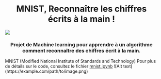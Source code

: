 <h1 align="center" id="top">MNIST, Reconnaître les chiffres écrits à la main !</h1>

<img src="https://ludwig.ai/latest/examples/mnist_colab_notebooks/images/mnist_sample_digits.png" />

<h3 align="center">Projet de Machine learning pour apprendre à un algorithme comment reconnaître des chiffres écrit à la main.</h3>
MNIST (Modified National Institute of Standards and Technology)
Pour plus de détails sur le code, consultez le fichier <a href="https://github.com/EDequidt/mnist/blob/main/mnist.ipynb">mnist.ipynb</a>
![Alt text](https://example.com/path/to/image.png)